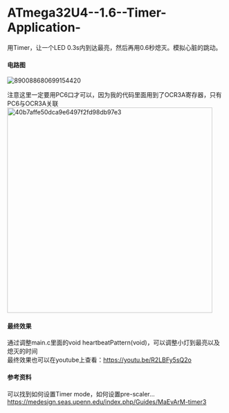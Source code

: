 # ATmega32U4--1.6--Timer-Application-
用Timer，让一个LED 0.3s内到达最亮，然后再用0.6秒熄灭。模拟心脏的跳动。
####  电路图  
![890088680699154420](https://github.com/wenxiwei00/ATmega32U4--1.6--Timer-Application/assets/114196821/416f8508-e3c5-4d5e-a726-e7dd575c0c23)  

注意这里一定要用PC6口才可以，因为我的代码里面用到了OCR3A寄存器，只有PC6与OCR3A关联  
<img width="474" alt="40b7affe50dca9e6497f2fd98db97e3" src="https://github.com/wenxiwei00/ATmega32U4--1.4--Timer2/assets/114196821/13a6e06d-37fe-4839-b3e1-d59b9d8f8c29">
####  最终效果  
通过调整main.c里面的void heartbeatPattern(void)，可以调整小灯到最亮以及熄灭的时间  
最终效果也可以在youtube上查看：https://youtu.be/R2LBFy5sQ2o  
####  参考资料  
可以找到如何设置Timer mode，如何设置pre-scaler...  
https://medesign.seas.upenn.edu/index.php/Guides/MaEvArM-timer3
